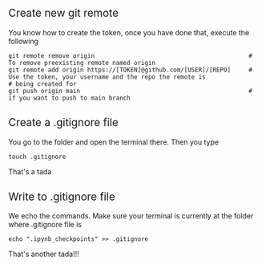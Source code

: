 <h2 style="font-weight: normal">Create new git remote</h1>
You know how to create the token, once you have done that, execute the following

    git remote remove origin                                           # To remove preexisting remote named origin
    git remote add origin https://[TOKEN]@github.com/[USER]/[REPO]     # Use the token, your username and the repo the remote is                                                                          # being created for
    git push origin main                                               # if you want to push to main branch
    
    
<h2 style="font-weight: normal">Create a .gitignore file</h1>
You go to the folder and open the terminal there. Then you type

    touch .gitignore
That's a tada



<h2 style="font-weight: normal">Write to .gitignore file</h1>
We echo the commands. Make sure your terminal is currently at the folder where .gitignore file is 

    echo ".ipynb_checkpoints" >> .gitignore
    
That's another tada!!!